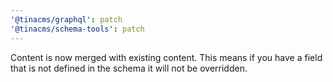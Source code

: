 ```yaml
---
'@tinacms/graphql': patch
'@tinacms/schema-tools': patch
---
```


Content is now merged with existing content. This means if you have a field that is not defined in the schema it will not be overridden. 
